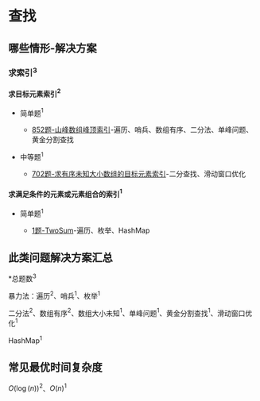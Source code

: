 # 查找

## 哪些情形-解决方案

### 求索引$^3$

#### 求目标元素索引$^2$

+ 简单题$^1$

  + [852题-山峰数组峰顶索引]-遍历、哨兵、数组有序、二分法、单峰问题、黄金分割查找

+ 中等题$^1$

  + [702题-求有序未知大小数组的目标元素索引]-二分查找、滑动窗口优化

#### 求满足条件的元素或元素组合的索引$^1$

+ 简单题$^1$

  + [1题-TwoSum]-遍历、枚举、HashMap

## 此类问题解决方案汇总

\*总题数$^3$

暴力法：遍历$^2$、哨兵$^1$、枚举$^1$

二分法$^2$、数组有序$^2$、数组大小未知$^1$、单峰问题$^1$、黄金分割查找$^1$、滑动窗口优化$^1$

HashMap$^1$

## 常见最优时间复杂度

$O(\log(n))^2$、$O(n)^1$

<!-- 题目链接 -->
[852题-山峰数组峰顶索引]:852-PeakIndexinaMountainArray.md
[702题-求有序未知大小数组的目标元素索引]:702-SearchinaSortedArrayofUnknownSize.md
[1题-TwoSum]:1-TwoSum.md
